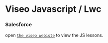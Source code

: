 # Viseo Javascript / Lwc

### Salesforce

open [`the viseo webiste`](http://viseotest.github.com/js-viseo) to view the JS lessons.

